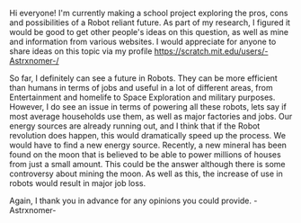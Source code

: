 
Hi everyone! I'm currently making a school project exploring the pros, cons and possibilities of a Robot reliant future. As part of my research, I figured it would be good to get other people's ideas on this question, as well as mine and information from various websites. I would appreciate for anyone to share ideas on this topic via my profile  https://scratch.mit.edu/users/-Astrxnomer-/

So far, I definitely can see a future in Robots. They can be more efficient than humans in terms of jobs and useful in a lot of different areas, from Entertainment and homelife to Space Exploration and military purposes. However, I do see an issue in terms of powering all these robots, lets say if most average households use them, as well as major factories and jobs. Our energy sources are already running out, and I think that if the Robot revolution does happen, this would dramatically speed up the process. We would have to find a new energy source. Recently, a new mineral has been found on the moon that is believed to be able to power millions of houses from just a small amount. This could be the answer although there is some controversy about mining the moon. As well as this, the increase of use in robots would result in major job loss.

Again, I thank you in advance for any opinions you could provide.
-Astrxnomer-
